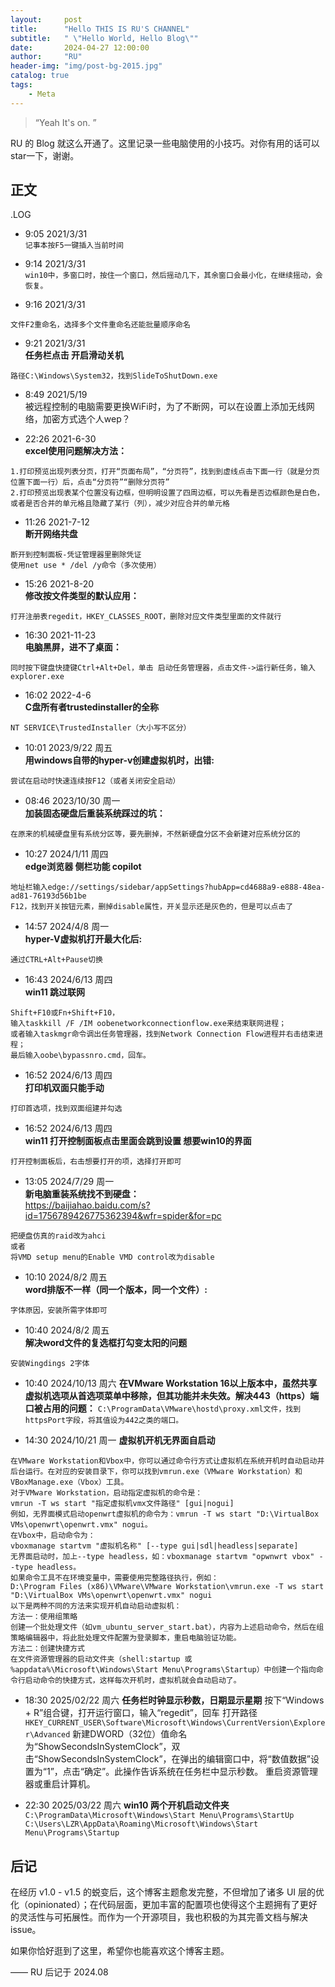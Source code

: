 ```yaml
---
layout:     post
title:      "Hello THIS IS RU'S CHANNEL"
subtitle:   " \"Hello World, Hello Blog\""
date:       2024-04-27 12:00:00
author:     "RU"
header-img: "img/post-bg-2015.jpg"
catalog: true
tags:
    - Meta
---
```


> “Yeah It's on. ”


RU 的 Blog 就这么开通了。这里记录一些电脑使用的小技巧。对你有用的话可以star一下，谢谢。



<p id = "build"></p>

## 正文

.LOG

- 9:05 2021/3/31  
```记事本按F5一键插入当前时间```

- 9:14 2021/3/31  
```win10中，多窗口时，按住一个窗口，然后摇动几下，其余窗口会最小化，在继续摇动，会恢复。```

- 9:16 2021/3/31  
```
文件F2重命名，选择多个文件重命名还能批量顺序命名
```

- 9:21 2021/3/31  
**任务栏点击 开启滑动关机**
```
路径C:\Windows\System32，找到SlideToShutDown.exe
```

- 8:49 2021/5/19  
被远程控制的电脑需要更换WiFi时，为了不断网，可以在设置上添加无线网络，加密方式选个人wep？

- 22:26 2021-6-30  
**excel使用问题解决方法：**
```
1.打印预览出现列表分页，打开“页面布局”，“分页符”，找到到虚线点击下面一行（就是分页位置下面一行）后，点击“分页符”“删除分页符”
2.打印预览出现表某个位置没有边框，但明明设置了四周边框，可以先看是否边框颜色是白色，或者是否合并的单元格且隐藏了某行（列），减少对应合并的单元格
```

- 11:26 2021-7-12  
**断开网络共盘**
```
断开到控制面板-凭证管理器里删除凭证
使用net use * /del /y命令（多次使用）
```

- 15:26 2021-8-20  
**修改按文件类型的默认应用：**
```
打开注册表regedit，HKEY_CLASSES_ROOT，删除对应文件类型里面的文件就行
```

- 16:30 2021-11-23  
**电脑黑屏，进不了桌面：**
```
同时按下键盘快捷键Ctrl+Alt+Del，单击 启动任务管理器，点击文件->运行新任务，输入explorer.exe
```

- 16:02 2022-4-6  
**C盘所有者trustedinstaller的全称**
```
NT SERVICE\TrustedInstaller（大小写不区分）
```

- 10:01 2023/9/22 周五  
**用windows自带的hyper-v创建虚拟机时，出错:**
```
尝试在启动时快速连续按F12（或者关闭安全启动）
```

- 08:46 2023/10/30 周一  
**加装固态硬盘后重装系统踩过的坑：**
```
在原来的机械硬盘里有系统分区等，要先删掉，不然新硬盘分区不会新建对应系统分区的
```

- 10:27 2024/1/11 周四  
**edge浏览器 侧栏功能 copilot**
```
地址栏输入edge://settings/sidebar/appSettings?hubApp=cd4688a9-e888-48ea-ad81-76193d56b1be
F12，找到开关按钮元素，删掉disable属性，开关显示还是灰色的，但是可以点击了
```

- 14:57 2024/4/8 周一  
**hyper-V虚拟机打开最大化后:**
```
通过CTRL+Alt+Pause切换
```

- 16:43 2024/6/13 周四  
**win11 跳过联网**
```
Shift+F10或Fn+Shift+F10，
输入taskkill /F /IM oobenetworkconnectionflow.exe来结束联网进程；
或者输入taskmgr命令调出任务管理器，找到Network Connection Flow进程并右击结束进程；
最后输入oobe\bypassnro.cmd，回车。
```

- 16:52 2024/6/13 周四  
**打印机双面只能手动**
```
打印首选项，找到双面组建并勾选
```

- 16:52 2024/6/13 周四  
**win11 打开控制面板点击里面会跳到设置 想要win10的界面**
```
打开控制面板后，右击想要打开的项，选择打开即可
```

- 13:05 2024/7/29 周一  
**新电脑重装系统找不到硬盘：**  
https://baijiahao.baidu.com/s?id=1756789426775362394&wfr=spider&for=pc
```
把硬盘仿真的raid改为ahci
或者
将VMD setup menu的Enable VMD control改为disable
```

- 10:10 2024/8/2 周五  
**word排版不一样（同一个版本，同一个文件）:**
```
字体原因，安装所需字体即可
```

- 10:40 2024/8/2 周五  
**解决word文件的复选框打勾变太阳的问题**
```
安装Wingdings 2字体
```

- 10:40 2024/10/13 周六
**在VMware Workstation 16以上版本中，虽然共享虚拟机选项从首选项菜单中移除，但其功能并未失效。解决443（https）端口被占用的问题：**
```C:\ProgramData\VMware\hostd\proxy.xml文件，找到httpsPort字段，将其值设为442之类的端口。```

- 14:30 2024/10/21 周一
**虚拟机开机无界面自启动**
```
在VMware Workstation和Vbox中，你可以通过命令行方式让虚拟机在系统开机时自动启动并后台运行。在对应的安装目录下，你可以找到vmrun.exe（VMware Workstation）和VBoxManage.exe（Vbox）工具。
对于VMware Workstation，启动指定虚拟机的命令是：
vmrun -T ws start "指定虚拟机vmx文件路径" [gui|nogui]
例如，无界面模式启动openwrt虚拟机的命令为：vmrun -T ws start "D:\VirtualBox VMs\openwrt\openwrt.vmx" nogui。
在Vbox中，启动命令为：
vboxmanage startvm "虚拟机名称" [--type gui|sdl|headless|separate]
无界面启动时，加上--type headless，如：vboxmanage startvm "opwnwrt vbox" --type headless。
如果命令工具不在环境变量中，需要使用完整路径执行，例如：
D:\Program Files (x86)\VMware\VMware Workstation\vmrun.exe -T ws start "D:\VirtualBox VMs\openwrt\openwrt.vmx" nogui
以下是两种不同的方法来实现开机自动启动虚拟机：
方法一：使用组策略
创建一个批处理文件（如vm_ubuntu_server_start.bat），内容为上述启动命令，然后在组策略编辑器中，将此批处理文件配置为登录脚本，重启电脑验证功能。
方法二：创建快捷方式
在文件资源管理器的启动文件夹（shell:startup 或 %appdata%\Microsoft\Windows\Start Menu\Programs\Startup）中创建一个指向命令行启动命令的快捷方式，这样每次开机时，虚拟机就会自动启动了。
```

- 18:30 2025/02/22 周六
**任务栏时钟显示秒数，日期显示星期**
按下“Windows + R”组合键，打开运行窗口，输入“regedit”，回车 
打开路径 
```HKEY_CURRENT_USER\Software\Microsoft\Windows\CurrentVersion\Explorer\Advanced``` 
新建DWORD（32位）值命名为“ShowSecondsInSystemClock”，双击“ShowSecondsInSystemClock”，在弹出的编辑窗口中，将“数值数据”设置为“1”，点击“确定”。此操作告诉系统在任务栏中显示秒数。 
重启资源管理器或重启计算机。

- 22:30 2025/03/22 周六
**win10 两个开机启动文件夹**
```C:\ProgramData\Microsoft\Windows\Start Menu\Programs\StartUp```
```C:\Users\LZR\AppData\Roaming\Microsoft\Windows\Start Menu\Programs\Startup```



## 后记


在经历 v1.0 - v1.5 的蜕变后，这个博客主题愈发完整，不但增加了诸多 UI 层的优化（opinionated）；在代码层面，更加丰富的配置项也使得这个主题拥有了更好的灵活性与可拓展性。而作为一个开源项目，我也积极的为其完善文档与解决 issue。

如果你恰好逛到了这里，希望你也能喜欢这个博客主题。

—— RU 后记于 2024.08
